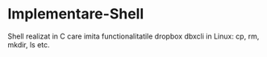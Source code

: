 # Implementare-Shell
Shell realizat in C care imita functionalitatile dropbox dbxcli in Linux: cp, rm, mkdir, ls etc.
